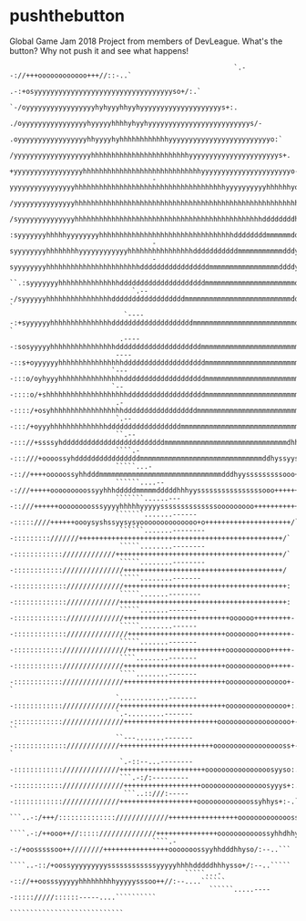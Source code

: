 # pushthebutton
Global Game Jam 2018 Project from members of DevLeague.
What's the button? Why not push it and see what happens!
                                                                                                                                                      
                                                                                                                                                      
                                                                                                                                                      
                                                                                                                                                      
                                                                                                                                                      
                                                           `.--://+++oooooooooooo+++//::-..`                                                          
                                                    .-:+osyyyyyyyyyyyyyyyyyyyyyyyyyyyyyyyyyyso+/:.`                                                   
                                               `-/oyyyyyyyyyyyyyyyyyhyhyyyhhyyhyyyyyyyyyyyyyyyyyyyys+:.                                               
                                            ./oyyyyyyyyyyyyyyyyhyyyyyhhhhyhyyhyyyyyyyyyyyyyyyyyyyyyyyyys/-                                            
                                          .oyyyyyyyyyyyyyyyyyhhyyyyhyhhhhhhhhhhhhyyyyyyyyyyyyyyyyyyyyyyyyyo:`                                         
                                         /yyyyyyyyyyyyyyyyyyyhhhhhhhhhhhhhhhhhhhhhhhhyyyyyyyyyyyyyyyyyyyyyys+.                                        
                                        +yyyyyyyyyyyyyyyyyhhhhhhhhhhhhhhhhhhhhhhhhhhhhhyyyyyyyyyyyyyyyyyyyyyyo-                                       
                                       -yyyyyyyyyyyyyyyyhhhhhhhhhhhhhhhhhhhhhhhhhhhhhhhhhhhhhyyyyyyyyyyhhhhhhyo`                                      
                                       /yyyyyyyyyyyyyyyhhhhhhhhhhhhhhhhhhhhhhhhhhhhhhhhhhhhhhhhhhhhhhhhhhhhhhhy-                                      
                                       /syyyyyyyyyyyyyyhhhhhhhhhhhhhhhhhhhhhhhhhhhhhhhhhhhhhhhhhhhhhhddddddddhh-                                      
                                       :syyyyyyyhhhhhyyyyyyyyhhhhhhhhhhhhhhhhhhhhhhhhhhhhhhhhhddddddddmmmmmmddy.                                      
                                       -syyyyyyyyhhhhhhhhyyyyyyyyyyyyhhhhhhhhhhhhhhhhdddddddddddmmmmmmmmmmmdddy.                                      
                                       -syyyyyyyyhhhhhhhhhhhhhhhhhhhhhhhdddddddddddddddddmmmmmmmmmmmmmmmmmddddy.                                      
                                    ``.:syyyyyyyhhhhhhhhhhhhhhhdddddddddddddddddddddmmmmmmmmmmmmmmmmmmmmmmddddy/-.                                    
                                  `.---/syyyyyyhhhhhhhhhhhhhhhhddddddddddddddddddmmmmmmmmmmmmmmmmmmmmmmmmmmdddy++//-`                                 
                                `-----:+syyyyyyhhhhhhhhhhhhhhhddddddddddddddddddddmmmmmmmmmmmmmmmmmmmmmmmmmdddyo+++//-`                               
                               .-----:sosyyyyyhhhhhhhhhhhhhhhhdddddddddddddddddddddmmmmmmmmmmmmmmmmmmmmmmmmdddhss+++++/.                              
                              -----::s+oyyyyyyhhhhhhhhhhhhhhhhddddddddddddddddddddmmmmmmmmmmmmmmmmmmmmmmmmmmddho+s+++++/.                             
                             `----:::o/oyhyyyhhhhhhhhhhhhhhhhddddddddddddddddddddmmmmmmmmmmmmmmmmmmmmmmmmmmmmmh+/s++++++:                             
                             `---::::o/+shhhhhhhhhhhhhhhhhhhhdddddddddddddddddddmmmmmmmmmmmmmmmmmmmmmmmmmmmmmdy+os++++++/`                            
                              .--::::/+osyhhhhhhhhhhhhhhhhhhddddddddddddddddddmmmmmmmmmmmmmmmmmmmmmmmmmmmmmmdhsss++++++/:                             
                              `.---:::/+oyyyhhhhhhhhhhhhhhddddddddddddddddddmmmmmmmmmmmmmmmmmmmmmmmmmmmmmmmdhyso++++++//:                             
                              ``.---::://+ssssyhdddddddddddddddddddddddddmmmmmmmmmmmmmmmmmmmmmmmmmmmmmmdhhyyyso++++/+++/:                             
                              ````.--:::///+oooossyhddddddddddddddddmmmmmmmmmmmmmmmmmmmmmmmmmmmmmmddhyssyyssoo+++++++++/-                             
                              `````...--:://++++ooooossyhhdddmmmmmmmmmmmmmmmmmmmmmmmmmmmmmmdddhyysssssssssooo++++++++++/-                             
                              ``````....---:///+++++ooooooooossyyhhhdddddmmmmmdddddhhhyyssssssssssssssssooo++++++++++++/.                             
                              ```````......----::///++++++oooooooosssyyyyhhhhhyyyyyssssssssssssssooooooooo+++++++++++++/.                             
                              ```````.......-------:::::////++++++oooysyshssyysysyoooooooooooooo+o+++++++++++++++++++++/`                             
                               ``````.......---------:::::::::///////++++++++++++++++++++++++++++++++++++++++++++++++++/`                             
                               `````........---------:::::::::::://///////////+++++++++++++++++++++++++++++++++++++++++/`                             
                               `````........---------::::::::::::///////////////+++++++++++++++++++++++++++++++++++++++/                              
                               `````........--------::::::::::::://////////////++++++++++++++++++++++++++++++++++++++++:                              
                               `````.......---------::::::::::::://///////////+++++++++++++++++++++++++++++++++++++++++:                              
                               `````.......--------::::::::::::://////////////++++++++++++++++++++++++++oooooo+++++++++-                              
                               `````........-------:::::::::::::///////////////++++++++++++++++++++++++oooooooo++++++++-                              
                               `````.......--------::::::::::::////////////////++++++++++++++++++++++++ooooooooooo+++++-                              
                               ````........--------::::::::::::///////////////+++++++++++++++++++++++++ooooooooooo+++++-                              
                               ````........--------::::::::::::///////////////+++++++++++++++++++++++++ooooooooooooooo+-`                             
                              `............--------:::::::::::://////////////++++++++++++++++++++++++++ooooooooooooooo+:.                             
                              `.-.........--------::::::::::::///////////////+++++++++++++++++++++++oooooooooooooooooo+-``                            
                              ``---.......--------::::::::::::://///////////+++++++++++++++++++++++oooooooooooooooooss+-`                             
                               `.-::--...---------:::::::::::://////////////+++++++++++++++++++++oooooooooooooooosyyso:.`                             
                               ```.-:/:----------::::::::::::///////////////+++++++++++++++++++oooooooooooooooosyyys+:.``                             
                                ```..::///:------:::::::::::://////////////+++++++++++++++++++ooooooooooooossyhhys+:-.``                              
                                  ```..-:/+++/:::::::::::::://///////////+++++++++++++++++ooooooooooooossyhhhyso/:-.```                               
                                    ````.-:/++ooo++//::::://////////////+++++++++++++++ooooooooooossyhhdhhyso/:-.````                                 
                                       ````.--:/+oosssssoo++////////++++++++++++++++ooooooossyyhhdddhhyso/:--..```                                    
                                           ````..-::/+oossyyyyyyyyyssssssssssssyyyyyhhhhdddddhhhysso+/:--..`````                                      
                                               `````...--:://++oosssyyyyyhhhhhhhhhyyyyysssoo++//:--....``````                                         
                                                     ``````.....-----::::://///::::::-----....``````````                                              
                                                               ````````````````````````````                                                           
                                                                                                                                                      
                                                                                                                                                      

